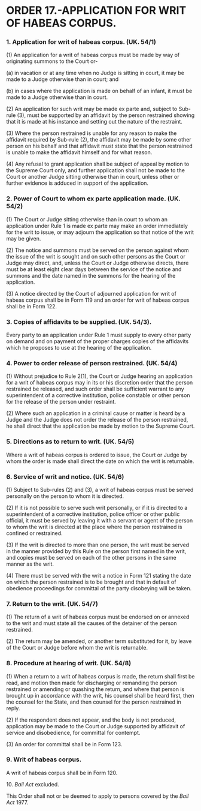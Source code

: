 # ORDER 17.-APPLICATION FOR WRIT OF HABEAS CORPUS.

### 1\. Application for writ of habeas corpus. (UK. 54/1)

\(1\) An application for a writ of habeas corpus must be made by way of
originating summons to the Court or-

\(a\) in vacation or at any time when no Judge is sitting in court, it
may be made to a Judge otherwise than in court; and

\(b\) in cases where the application is made on behalf of an infant,
it must be made to a Judge otherwise than in court.

\(2\) An application for such writ may be made ex parte and, subject to
Sub-rule (3), must be supported by an affidavit by the person restrained
showing that it is made at his instance and setting out the nature of
the restraint.

\(3\) Where the person restrained is unable for any reason to make the
affidavit required by Sub-rule (2), the affidavit may be made by some
other person on his behalf and that affidavit must state that the person
restrained is unable to make the affidavit himself and for what reason.

\(4\) Any refusal to grant application shall be subject of appeal by
motion to the Supreme Court only, and further application shall not be
made to the Court or another Judge sitting otherwise than in court,
unless other or further evidence is adduced in support of the
application.

### 2\. Power of Court to whom ex parte application made. (UK. 54/2)

\(1\) The Court or Judge sitting otherwise than in court to whom an
application under Rule 1 is made ex parte may make an order immediately
for the writ to issue, or may adjourn the application so that notice of
the writ may be given.

\(2\) The notice and summons must be served on the person against whom
the issue of the writ is sought and on such other persons as the Court
or Judge may direct, and, unless the Court or Judge otherwise directs,
there must be at least eight clear days between the service of the
notice and summons and the date named in the summons for the hearing of
the application.

\(3\) A notice directed by the Court of adjourned application for writ
of habeas corpus shall be in Form 119 and an order for writ of habeas
corpus shall be in Form 122.

### 3\. Copies of affidavits to be supplied. (UK. 54/3).

Every party to an application under Rule 1 must supply to every other
party on demand and on payment of the proper charges copies of the
affidavits which he proposes to use at the hearing of the application.

### 4\. Power to order release of person restrained. (UK. 54/4)

\(1\) Without prejudice to Rule 2(1), the Court or Judge hearing an
application for a writ of habeas corpus may in its or his discretion
order that the person restrained be released, and such order shall be
sufficient warrant to any superintendent of a corrective institution,
police constable or other person for the release of the person under
restraint.

\(2\) Where such an application in a criminal cause or matter is heard
by a Judge and the Judge does not order the release of the person
restrained, he shall direct that the application be made by motion to
the Supreme Court.

### 5\. Directions as to return to writ. (UK. 54/5)

Where a writ of habeas corpus is ordered to issue, the Court or Judge by
whom the order is made shall direct the date on which the writ is
returnable.

### 6\. Service of writ and notice. (UK. 54/6)

\(1\) Subject to Sub-rules (2) and (3), a writ of habeas corpus must be
served personally on the person to whom it is directed.

\(2\) If it is not possible to serve such writ personally, or if it is
directed to a superintendent of a corrective institution, police officer
or other public official, it must be served by leaving it with a servant
or agent of the person to whom the writ is directed at the place where
the person restrained is confined or restrained.

\(3\) If the writ is directed to more than one person, the writ must be
served in the manner provided by this Rule on the person first named in
the writ, and copies must be served on each of the other persons in the
same manner as the writ.

\(4\) There must be served with the writ a notice in Form 121 stating
the date on which the person restrained is to be brought and that in
default of obedience proceedings for committal of the party disobeying
will be taken.

### 7\. Return to the writ. (UK. 54/7)

\(1\) The return of a writ of habeas corpus must be endorsed on or
annexed to the writ and must state all the causes of the detainer of the
person restrained.

\(2\) The return may be amended, or another term substituted for it, by
leave of the Court or Judge before whom the writ is returnable.

### 8\. Procedure at hearing of writ. (UK. 54/8)

\(1\) When a return to a writ of habeas corpus is made, the return shall
first be read, and motion then made for discharging or remanding the
person restrained or amending or quashing the return, and where that
person is brought up in accordance with the writ, his counsel shall be
heard first, then the counsel for the State, and then counsel for the
person restrained in reply.

\(2\) If the respondent does not appear, and the body is not produced,
application may be made to the Court or Judge supported by affidavit of
service and disobedience, for committal for contempt.

\(3\) An order for committal shall be in Form 123.

### 9\. Writ of habeas corpus.

A writ of habeas corpus shall be in Form 120.

10\. *Bail Act* excluded.

This Order shall not or be deemed to apply to persons covered by the
*Bail Act* 1977.


